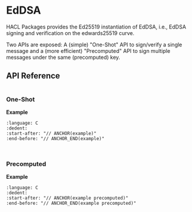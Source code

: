 # EdDSA

HACL Packages provides the Ed25519 instantiation of EdDSA, i.e., EdDSA signing and verification on the edwards25519 curve.

Two APIs are exposed: A (simple) "One-Shot" API to sign/verify a single message and a (more efficient) "Precomputed" API to sign multiple messages under the same (precomputed) key.

## API Reference

```{doxygenfunction} Hacl_Ed25519_secret_to_public
```

### One-Shot

**Example**

```{literalinclude} ../../../../tests/ed25519.cc
:language: C
:dedent:
:start-after: "// ANCHOR(example)"
:end-before: "// ANCHOR_END(example)"
```

```{doxygenfunction} Hacl_Ed25519_sign
```

```{doxygenfunction} Hacl_Ed25519_verify
```

### Precomputed

**Example**

```{literalinclude} ../../../../tests/ed25519.cc
:language: C
:dedent:
:start-after: "// ANCHOR(example precomputed)"
:end-before: "// ANCHOR_END(example precomputed)"
```

```{doxygenfunction} Hacl_Ed25519_expand_keys
```

```{doxygenfunction} Hacl_Ed25519_sign_expanded
```

